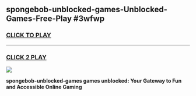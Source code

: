 
## spongebob-unblocked-games-Unblocked-Games-Free-Play #3wfwp
<h3>
<a href="https://us.freeplayer.one?title=spongebob-unblocked-games&ref=9M">CLICK TO PLAY</a></h3>
<hr>

<h3>
<a href="https://us.freeplayer.one?title=spongebob-unblocked-games&ref=9M">CLICK 2 PLAY</a>
  
</h3>

<a href="https://us.freeplayer.one?title=spongebob-unblocked-games&ref=9M"><img src="https://clearcache.store/games.png"></a>


**spongebob-unblocked-games games unblocked: Your Gateway to Fun and Accessible Online Gaming**
